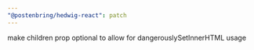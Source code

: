 ```yaml
---
"@postenbring/hedwig-react": patch
---
```


make children prop optional to allow for dangerouslySetInnerHTML usage
